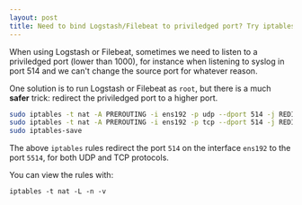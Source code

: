 ```yaml
---
layout: post
title: Need to bind Logstash/Filebeat to priviledged port? Try iptables.
---
```


When using Logstash or Filebeat, sometimes we need to listen to a priviledged port (lower than 1000), for instance when listening to syslog in port 514 and we can't change the source port for whatever reason.

One solution is to run Logstash or Filebeat as `root`, but there is a much **safer** trick: redirect the priviledged port to a higher port.



```bash
sudo iptables -t nat -A PREROUTING -i ens192 -p udp --dport 514 -j REDIRECT --to-port 5514
sudo iptables -t nat -A PREROUTING -i ens192 -p tcp --dport 514 -j REDIRECT --to-port 5514
sudo iptables-save
```

The above `iptables` rules redirect the port `514` on the interface `ens192` to the port `5514`, for both UDP and TCP protocols. 

You can view the rules with: 

```
iptables -t nat -L -n -v
```